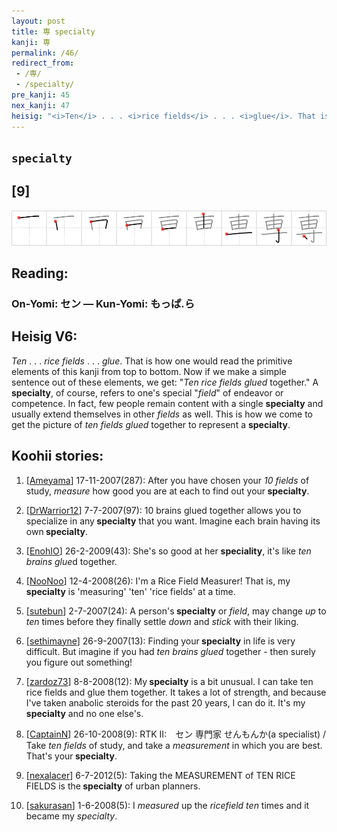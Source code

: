 ```yaml
---
layout: post
title: 専 specialty
kanji: 専
permalink: /46/
redirect_from:
 - /専/
 - /specialty/
pre_kanji: 45
nex_kanji: 47
heisig: "<i>Ten</i> . . . <i>rice fields</i> . . . <i>glue</i>. That is how one would read the primitive elements of this kanji from top to bottom. Now if we make a simple sentence out of these elements, we get: &quot;<i>Ten rice fields glued</i> together.&quot; A <b>specialty</b>, of course, refers to one's special &quot;<i>field</i>&quot; of endeavor or competence. In fact, few people remain content with a single <b>specialty</b> and usually extend themselves in other <i>fields</i> as well. This is how we come to get the picture of <i>ten fields glued</i> together to represent a <b>specialty</b>."
---
```


## `specialty`

## [9]

<div class="stroke"><img src="../images/E5B082.png" /></div>

## Reading:

### On-Yomi: セン &mdash; Kun-Yomi: もっぱ.ら

## Heisig V6:

<i>Ten</i> . . . <i>rice fields</i> . . . <i>glue</i>. That is how one would read the primitive elements of this kanji from top to bottom. Now if we make a simple sentence out of these elements, we get: &quot;<i>Ten rice fields glued</i> together.&quot; A <b>specialty</b>, of course, refers to one's special &quot;<i>field</i>&quot; of endeavor or competence. In fact, few people remain content with a single <b>specialty</b> and usually extend themselves in other <i>fields</i> as well. This is how we come to get the picture of <i>ten fields glued</i> together to represent a <b>specialty</b>.

## Koohii stories:

1) [<a href="http://kanji.koohii.com/profile/Ameyama">Ameyama</a>] 17-11-2007(287): After you have chosen your <em>10</em> <em>fields</em> of study, <em>measure</em> how good you are at each to find out your<strong> specialty</strong>.

2) [<a href="http://kanji.koohii.com/profile/DrWarrior12">DrWarrior12</a>] 7-7-2007(97): 10 brains glued together allows you to specialize in any<strong> specialty</strong> that you want. Imagine each brain having its own<strong> specialty</strong>.

3) [<a href="http://kanji.koohii.com/profile/EnohIO">EnohIO</a>] 26-2-2009(43): She&#039;s so good at her <strong>speciality</strong>, it&#039;s like <em>ten</em> <em>brains</em> <em>glue</em>d together.

4) [<a href="http://kanji.koohii.com/profile/NooNoo">NooNoo</a>] 12-4-2008(26): I&#039;m a Rice Field Measurer! That is, my<strong> specialty</strong> is &#039;measuring&#039; &#039;ten&#039; &#039;rice fields&#039; at a time.

5) [<a href="http://kanji.koohii.com/profile/sutebun">sutebun</a>] 2-7-2007(24): A person&#039;s<strong> specialty</strong> or <em>field</em>, may change <em>up</em> to <em>ten</em> times before they finally settle <em>down</em> and <em>stick</em> with their liking.

6) [<a href="http://kanji.koohii.com/profile/sethimayne">sethimayne</a>] 26-9-2007(13): Finding your<strong> specialty</strong> in life is very difficult. But imagine if you had <em>ten brains glued</em> together - then surely you figure out something!

7) [<a href="http://kanji.koohii.com/profile/zardoz73">zardoz73</a>] 8-8-2008(12): My<strong> specialty</strong> is a bit unusual. I can take ten rice fields and glue them together. It takes a lot of strength, and because I&#039;ve taken anabolic steroids for the past 20 years, I can do it. It&#039;s my<strong> specialty</strong> and no one else&#039;s.

8) [<a href="http://kanji.koohii.com/profile/CaptainN">CaptainN</a>] 26-10-2008(9): RTK II:　セン 専門家 せんもんか(a specialist) / Take <em>ten</em> <em>fields</em> of study, and take a <em>measurement</em> in which you are best. That&#039;s your<strong> specialty</strong>.

9) [<a href="http://kanji.koohii.com/profile/nexalacer">nexalacer</a>] 6-7-2012(5): Taking the MEASUREMENT of TEN RICE FIELDS is the<strong> specialty</strong> of urban planners.

10) [<a href="http://kanji.koohii.com/profile/sakurasan">sakurasan</a>] 1-6-2008(5): I <em>measured</em> up the <em>ricefield</em> <em>ten</em> times and it became my <em>specialty</em>.
